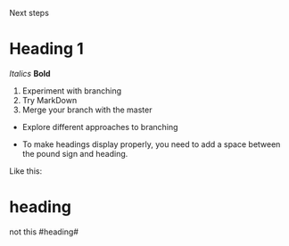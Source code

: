Next steps

# Heading 1

_Italics_
**Bold**

1. Experiment with branching
2. Try MarkDown
3. Merge your branch with the master

* Explore different approaches to branching

* To make headings display properly, you need to add a space between the pound sign and heading.

Like this:
# heading
not this
#heading#
